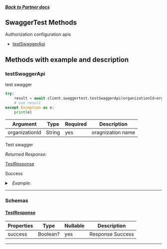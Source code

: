 



##### [Back to Partner docs](./README.md)

## SwaggerTest Methods
Authorization configuration apis
* [testSwaggerApi](#testswaggerapi)



## Methods with example and description


### testSwaggerApi
test swagger




```python
try:
    result = await client.swaggertest.testSwaggerApi(organizationId=organizationId)
    # use result
except Exception as e:
    print(e)
```





| Argument  |  Type  | Required | Description |
| --------- | -----  | -------- | ----------- | 
| organizationId | String | yes | oragnization name |  



Test swagger

*Returned Response:*




[TestResponse](#TestResponse)

Success




<details>
<summary><i>&nbsp; Example:</i></summary>

```json
{
  "success": true
}
```
</details>









---



### Schemas

 
 
 #### [TestResponse](#TestResponse)

 | Properties | Type | Nullable | Description |
 | ---------- | ---- | -------- | ----------- |
 | success | Boolean? |  yes  | Response Success |

---



